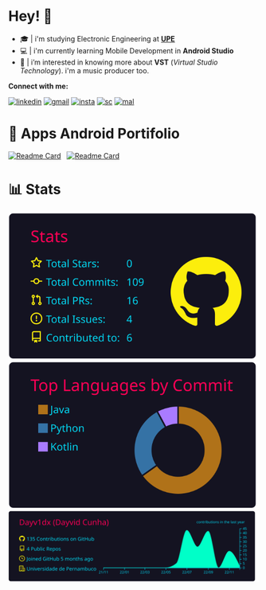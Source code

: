 # **Hey!** 👋

- 🎓 | i'm studying Electronic Engineering at [**UPE**](https://upe.poli.br/)
- 💻 | i'm currently learning Mobile Development in **Android Studio** 
- 👀 | i’m interested in knowing more about **VST** (*Virtual Studio Technology*). i'm a music producer too. 

**Connect with me:**

[![linkedin](https://img.shields.io/badge/LinkedIn-0077B5?style=for-the-badge&logo=linkedin&logoColor=white)]()
[![gmail](https://img.shields.io/badge/Gmail-D14836?style=for-the-badge&logo=gmail&logoColor=white)]()
[![insta](https://img.shields.io/badge/Instagram-E4405F?style=for-the-badge&logo=instagram&logoColor=white)](https://www.instagram.com/dayv1dx/)
[![sc](https://img.shields.io/badge/SoundCloud-FF3300?style=for-the-badge&logo=soundcloud&logoColor=white)](https://soundcloud.com/dayv1dx)
[![mal](https://img.shields.io/badge/Myanimelist-2E51A2?style=for-the-badge&logo=myanimelist&logoColor=white)](https://myanimelist.net/profile/dayv1dx)
&nbsp;

# 📱  Apps Android Portifolio

[![Readme Card](https://github-readme-stats.vercel.app/api/pin/?username=dayv1dx&repo=Docshare&theme=rose_pine)](https://github.com/Dayv1dx/DocShare) &nbsp; [![Readme Card](https://github-readme-stats.vercel.app/api/pin/?username=dayv1dx&repo=Organizze-app&theme=rose_pine)](https://github.com/Dayv1dx/Organizze-app)

# 📊 Stats

![](https://raw.githubusercontent.com/Dayv1dx/Dayv1dx/main/profile-summary-card-output/2077/3-stats.svg) ![](https://raw.githubusercontent.com/Dayv1dx/Dayv1dx/main/profile-summary-card-output/2077/2-most-commit-language.svg)
![](https://raw.githubusercontent.com/Dayv1dx/Dayv1dx/main/profile-summary-card-output/2077/0-profile-details.svg)








